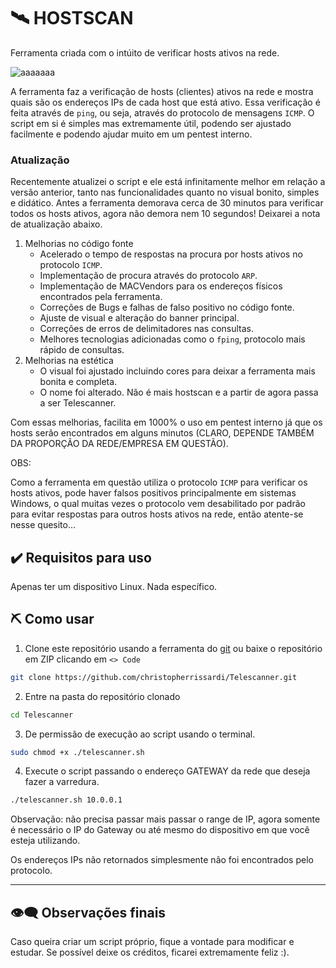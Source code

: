 # 🛰️ HOSTSCAN 

Ferramenta criada com o intúito de verificar hosts ativos na rede.

![aaaaaaa](https://github.com/user-attachments/assets/514ecfef-12d9-41e5-8218-4984aec43e39)


A ferramenta faz a verificação de hosts (clientes) ativos na rede e mostra quais são os endereços IPs de cada host que está ativo. Essa verificação é feita através de `ping`, ou seja, através do protocolo de mensagens `ICMP`. O script em si é simples mas extremamente útil, podendo ser ajustado facilmente e podendo ajudar muito em um pentest interno.

### Atualização

Recentemente atualizei o script e ele está infinitamente melhor em relação a versão anterior, tanto nas funcionalidades quanto no visual bonito, simples e didático.
Antes a ferramenta demorava cerca de 30 minutos para verificar todos os hosts ativos, agora não demora nem 10 segundos! Deixarei a nota de atualização abaixo.

1. Melhorias no código fonte
    - Acelerado o tempo de respostas na procura por hosts ativos no protocolo `ICMP`.
    - Implementação de procura através do protocolo `ARP`.
    - Implementação de MACVendors para os endereços físicos encontrados pela ferramenta.
    - Correções de Bugs e falhas de falso positivo no código fonte.
    - Ajuste de visual e alteração do banner principal.
    - Correções de erros de delimitadores nas consultas.
    - Melhores tecnologias adicionadas como o `fping`, protocolo mais rápido de consultas.
2. Melhorias na estética
    - O visual foi ajustado incluindo cores para deixar a ferramenta mais bonita e completa.
    - O nome foi alterado. Não é mais hostscan e a partir de agora passa a ser Telescanner.

Com essas melhorias, facilita em 1000% o uso em pentest interno já que os hosts serão encontrados em alguns minutos (CLARO, DEPENDE TAMBÉM DA PROPORÇÃO DA REDE/EMPRESA EM QUESTÃO).

OBS:

Como a ferramenta em questão utiliza o protocolo `ICMP` para verificar os hosts ativos, pode haver falsos positivos principalmente em sistemas Windows, o qual muitas vezes o protocolo vem desabilitado por padrão para evitar respostas para outros hosts ativos na rede, então atente-se nesse quesito... 

## ✔️ Requisitos para uso

Apenas ter um dispositivo Linux. Nada específico.

## ⛏️ Como usar

1. Clone este repositório usando a ferramenta do [git](https://git-scm.com/) ou baixe o repositório em ZIP clicando em `<> Code`
```bash
git clone https://github.com/christopherrissardi/Telescanner.git
```

2. Entre na pasta do repositório clonado

```bash
cd Telescanner
```

3. De permissão de execução ao script usando o terminal.

```bash
sudo chmod +x ./telescanner.sh
```

4. Execute o script passando o endereço GATEWAY da rede que deseja fazer a varredura.

```bash
./telescanner.sh 10.0.0.1
```

Observação: não precisa passar mais passar o range de IP, agora somente é necessário o IP do Gateway ou até mesmo do dispositivo em que você esteja utilizando.

Os endereços IPs não retornados simplesmente não foi encontrados pelo protocolo.

---
## 👁️‍🗨️ Observações finais

Caso queira criar um script próprio, fique a vontade para modificar e estudar. 
Se possível deixe os créditos, ficarei extremamente feliz :).
